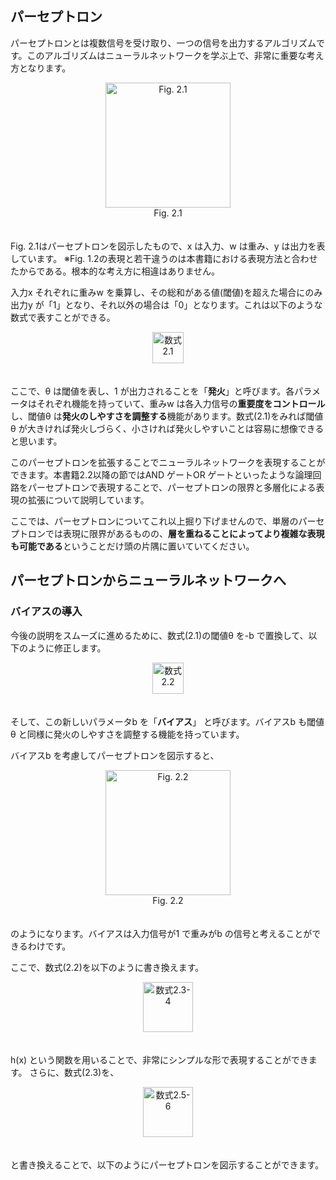 ## パーセプトロン
パーセプトロンとは複数信号を受け取り、一つの信号を出力するアルゴリズムです。このアルゴリズムはニューラルネットワークを学ぶ上で、非常に重要な考え方となります。

<div align="center">
<img src="https://user-images.githubusercontent.com/28583094/48417135-552dac00-e795-11e8-897f-3057dcea5d45.png" alt="Fig. 2.1" height="200px">
</div>
<div align="center">
Fig. 2.1
</div>
　

Fig. 2.1はパーセプトロンを図示したもので、x は入力、w は重み、y は出力を表しています。
※Fig. 1.2の表現と若干違うのは本書籍における表現方法と合わせたからである。根本的な考え方に相違はありません。

入力x それぞれに重みw を乗算し、その総和がある値(閾値)を超えた場合にのみ出力y が「1」となり、それ以外の場合は「0」となります。これは以下のような数式で表すことができる。

<div align="center">
<img src="https://user-images.githubusercontent.com/28583094/49093955-900d0500-f2a8-11e8-88ea-0062295da7c4.png" alt="数式2.1" height="50px">
</div>
　

ここで、θ は閾値を表し、1 が出力されることを「**発火**」と呼びます。各パラメータはそれぞれ機能を持っていて、重みw は各入力信号の**重要度をコントロール**し、閾値θ は**発火のしやすさを調整する**機能があります。数式(2.1)をみれば閾値θ が大きければ発火しづらく、小さければ発火しやすいことは容易に想像できると思います。

このパーセプトロンを拡張することでニューラルネットワークを表現することができます。本書籍2.2以降の節ではAND ゲートOR ゲートといったような論理回路をパーセプトロンで表現することで、パーセプトロンの限界と多層化による表現の拡張について説明しています。

ここでは、パーセプトロンについてこれ以上掘り下げませんので、単層のパーセプトロンでは表現に限界があるものの、**層を重ねることによってより複雑な表現も可能である**ということだけ頭の片隅に置いていてください。

## パーセプトロンからニューラルネットワークへ
### バイアスの導入

今後の説明をスムーズに進めるために、数式(2.1)の閾値θ を-b で置換して、以下のように修正します。

<div align="center">
<img src="https://user-images.githubusercontent.com/28583094/49093325-2e986680-f2a7-11e8-91e7-b52e0299fcd4.png" alt="数式2.2" height="50px">
</div>
　

そして、この新しいパラメータb を「**バイアス**」 と呼びます。バイアスb も閾値θ と同様に発火のしやすさを調整する機能を持っています。

バイアスb を考慮してパーセプトロンを図示すると、

<div align="center">
<img src="https://user-images.githubusercontent.com/28583094/49094462-ae273500-f2a9-11e8-80a2-1cd79ff1b573.png" alt="Fig. 2.2" height="200px">
</div>
<div align="center">
Fig. 2.2
</div>
　
 
のようになります。バイアスは入力信号が1 で重みがb の信号と考えることができるわけです。
 
ここで、数式(2.2)を以下のように書き換えます。
 
<div align="center">
<img src="https://user-images.githubusercontent.com/28583094/49325184-807c0d80-f581-11e8-9f63-832046a2e1dc.png" alt="数式2.3-4" height="80px">
</div>
　

h(x) という関数を用いることで、非常にシンプルな形で表現することができます。
さらに、数式(2.3)を、

<div align="center">
<img src="https://user-images.githubusercontent.com/28583094/49325363-74457f80-f584-11e8-9641-f7af240c07ab.png" alt="数式2.5-6" height="80px">
</div>
　
 
 と書き換えることで、以下のようにパーセプトロンを図示することができます。
 
